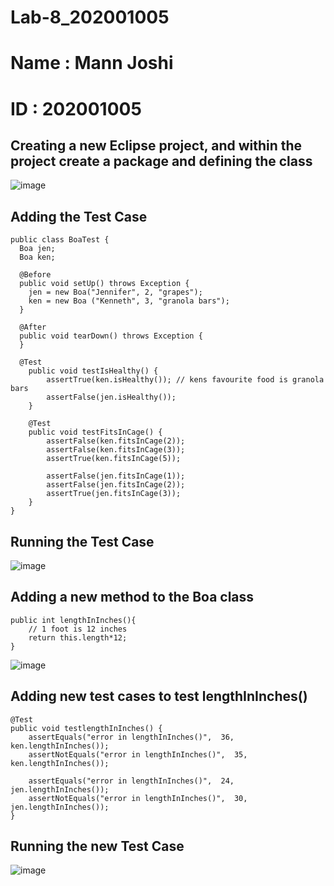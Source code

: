 # Lab-8_202001005
# **Name : Mann Joshi**
# **ID : 202001005**

## Creating a new Eclipse project, and within the project create a package and defining the class
![image](https://user-images.githubusercontent.com/75674065/233048296-c213e03d-6de2-42ea-ad9d-7fb66d8d7af0.png)

## Adding the Test Case

    public class BoaTest {
      Boa jen;
      Boa ken;

      @Before
      public void setUp() throws Exception {
        jen = new Boa("Jennifer", 2, "grapes");
        ken = new Boa ("Kenneth", 3, "granola bars");
      }

      @After
      public void tearDown() throws Exception {
      }

      @Test
        public void testIsHealthy() {
            assertTrue(ken.isHealthy()); // kens favourite food is granola bars
            assertFalse(jen.isHealthy());
        }

        @Test
        public void testFitsInCage() {
            assertFalse(ken.fitsInCage(2));
            assertFalse(ken.fitsInCage(3));
            assertTrue(ken.fitsInCage(5));

            assertFalse(jen.fitsInCage(1));
            assertFalse(jen.fitsInCage(2));
            assertTrue(jen.fitsInCage(3));
        }
    }
    
## Running the Test Case
![image](https://user-images.githubusercontent.com/75674065/233048462-ca422f41-c737-4e0d-8233-e570efd763ad.png)

## Adding a new method to the Boa class

	public int lengthInInches(){
		// 1 foot is 12 inches
		return this.length*12;
	}
  ![image](https://user-images.githubusercontent.com/75674065/233048700-9209c472-e485-4203-a9d3-3ff72bc6b918.png)

## Adding new test cases to test lengthInInches()

    @Test
    public void testlengthInInches() {
    	assertEquals("error in lengthInInches()",  36, ken.lengthInInches());
    	assertNotEquals("error in lengthInInches()",  35, ken.lengthInInches());
        
    	assertEquals("error in lengthInInches()",  24, jen.lengthInInches());
    	assertNotEquals("error in lengthInInches()",  30, jen.lengthInInches());
    }
    
## Running the new Test Case
![image](https://user-images.githubusercontent.com/75674065/233048916-75330595-e08b-4388-aaab-7b8c2f28e913.png)
